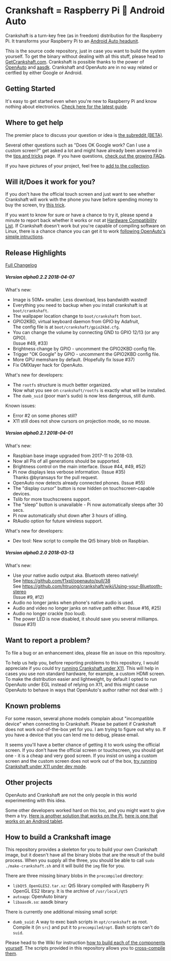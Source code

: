 Crankshaft = Raspberry Pi 💖 Android Auto
==

Crankshaft is a turn-key free (as in freedom) distribution for the Raspberry Pi. It transforms your Raspberry Pi to an [Android Auto headunit](https://www.android.com/auto/).

This is the source code repository, just in case you want to build the system yourself. To get the binary without dealing with all this stuff, please head to [GetCrankshaft.com](http://getcrankshaft.com). Crankshaft is possible thanks to the power of [OpenAuto](https://github.com/f1xpl/openauto) and [aasdk](https://github.com/f1xpl/aasdk). Crankshaft and OpenAuto are in no way related or certfied by either Google or Android.

Getting Started
--

It's easy to get started even when you're new to Raspberry Pi and know nothing about electronics. [Check here for the latest guide](https://github.com/htruong/crankshaft/wiki/Getting-started-with-Crankshaft). 


Where to get help
--

The premier place to discuss your question or idea is [the subreddit (BETA)](https://www.reddit.com/r/crankshaft/). 

Several other questions such as "Does OK Google work? Can I use a custom screen?" get asked a lot and might have already been answered in the [tips and tricks](https://github.com/htruong/crankshaft/wiki/Hidden-tips,-tricks,-settings,-etc.) page. If you have questions, [check out the growing FAQs](https://github.com/htruong/crankshaft/wiki/Frequently-Asked-Questions).

If you have pictures of your project, feel free to [add to the collection](https://photos.app.goo.gl/81hQ6wTuLFNGmRHh2).


Will it/Does it work for you?
--

If you don't have the official touch screen and just want to see whether Crankshaft will work with the phone you have before spending money to buy the screen, try [this trick](https://github.com/htruong/crankshaft/wiki/Frequently-Asked-Questions#i-have-a-pi3-how-can-i-test-crankshaft-compatibility-with-my-phone-before-i-spend-the-money-to-buy-the-official-screen).

If you want to know for sure or have a chance to try it, please spend a minute to report back whether it works or not at [Hardware Compatibility List](https://github.com/htruong/crankshaft/issues/2). If Crankshaft doesn't work but you're capable of compiling software on Linux, there is a chance chance you can get it to work [following OpenAuto's simple intructions](https://github.com/htruong/crankshaft/issues/2).


Release Highlights
--

[Full Changelog](https://github.com/htruong/crankshaft/blob/master/CHANGELOG.md)

##### Version alpha0.2.2 2018-04-07

What's new:

- Image is 50M+ smaller. Less download, less bandwidth wasted!
- Everything you need to backup when you install crankshaft is at `boot/crankshaft`.
- The wallpaper location change to `boot/crankshaft` from `boot`.
- GPIO2KBD, virtual keyboard daemon from GPIO by Adafruit, \
  The config file is at `boot/crankshaft/gpio2kbd.cfg`.
- You can change the volume by connecting GND to GPIO 12/13 (or any GPIO). \
  (Issue #49, #33)
- Brightness change by GPIO - uncomment the GPIO2KBD config file.
- Trigger "OK Google" by GPIO - uncomment the GPIO2KBD config file.
- More GPU memshare by default. (Hopefully fix Issue #37)
- Fix OMXlayer hack for OpenAuto.

What's new for developers:

- The `rootfs` structure is much better organized. \
  Now what you see on `crankshaft/rootfs` is exactly what will be installed.
- The `dumb_suid` (poor man's sudo) is now less dangerous, still dumb.

Known issues:

- Error #2 on some phones still?
- X11 still does not show cursors on projection mode, so no mouse.

##### Version alpha0.2.1 2018-04-01

What's new:

- Raspbian base image upgraded from 2017-11 to 2018-03.
- Now all Pis of all generations should be supported.
- Brightness control on the main interface. (Issue #44, #49, #52)
- Pi now displays less verbose information. (Issue #35) \
  Thanks @byransays for the pull request.
- OpenAuto now detects already connected phones. (Issue #55) 
- The "display cursor" button is now hidden on touchscreen-capable devices.
- Tslib for more touchscreens support.
- The "sleep" button is unavailable - Pi now automatically sleeps after 30 secs.
- Pi now automatically shut down after 3 hours of idling.
- RtAudio option for future wireless support.

What's new for developers:

- Dev tool: New script to compile the Qt5 binary blob on Raspbian.


##### Version alpha0.2.0 2018-03-13

What's new:

- Use your native audio output aka. Bluetooth stereo natively!\
  See https://github.com/f1xpl/openauto/pull/38 \
  See https://github.com/htruong/crankshaft/wiki/Using-your-Bluetooth-stereo \
  (Issue #9, #12)
- Audio no longer janks when phone's native audio is used.
- Audio and video no longer janks on native path either. (Issue #16, #25)
- Audio no longer crackle (too loud).
- The power LED is now disabled, it should save you several milliamps. \
  (Issue #31)



Want to report a problem?
--

To file a bug or an enhancement idea, please file an issue on this repository. 

To help us help you, before reporting problems to this repository, I would appreciate if you could try [running Crankshaft under X11](https://github.com/htruong/crankshaft/wiki/Crankshaft-dev-mode). This will help in cases you use non standard hardware, for example, a custom HDMI screen. To make the distribution easier and lightweight, by default I opted to run OpenAuto under EGL instead of relying on X11, and this might cause OpenAuto to behave in ways that OpenAuto's author rather not deal with :)

Known problems
--

For some reason, several phone models complain about "incompatible device" when connecting to Crankshaft. Please be patient if Crankshaft does not work out-of-the-box yet for you. I am trying to figure out why so. If you have a device that you can lend me to debug, please email.

It seems you'll have a better chance of getting it to work using the official screen. If you don't have the official screen or touchscreen, you should get one - it is a cheap and very good screen. If you insist on using a custom screen and the custom screen does not work out of the box, [try running Crankshaft under X11 under dev mode](https://github.com/htruong/crankshaft/wiki/Crankshaft-dev-mode).

Other projects
--

OpenAuto and Crankshaft are not the only people in this world experimenting with this idea. 

Some other developers worked hard on this too, and you might want to give them a try. [Here is another solution that works on the Pi](https://github.com/viktorgino/headunit-desktop), [here is one that works on an Android tablet](https://github.com/borconi/headunit).


How to build a Crankshaft image
--

This repository provides a skeleton for you to build your own Crankshaft image, but it doesn't have all the binary blobs that are the result of the build process. When you supply all the three, you should be able to call `sudo ./make-crankshaft.sh` and it will build the `img` file for you.

There are three missing binary blobs in the `precompiled` directory: 

- `libQt5_OpenGLES2.tar.xz`: Qt5 library compiled with Raspberry Pi OpenGL ES2 library. It is the archive of `/usr/local/qt5`
- `autoapp`: OpenAuto binary
- `libaasdk.so`: aasdk binary

There is currently one additional missing small script:

- `dumb_suid`: A way to exec bash scripts in `opt/crankshaft` as root. Compile it (in `src`) and put it to `precompiled/opt`. Bash scripts can't do `suid`.

Please head to the Wiki for instruction [how to build each of the components yourself](https://github.com/htruong/crankshaft/wiki/Building-the-binary-blobs). The scripts provided in this repository allows you to [cross-compile them](https://github.com/htruong/crankshaft/wiki/Cross-compile-on-your-computer).


